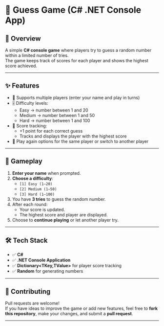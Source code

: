 ﻿# 🎲 Guess Game (C# .NET Console App)

## 📌 Overview
A simple **C# console game** where players try to guess a random number within a limited number of tries.  
The game keeps track of scores for each player and shows the highest score achieved.

---

## ✨ Features
- 👤 Supports multiple players (enter your name and play in turns)
- 🎚️ Difficulty levels:
  - Easy → number between 1 and 20
  - Medium → number between 1 and 50
  - Hard → number between 1 and 100
- 💯 Score tracking:
  - +1 point for each correct guess
  - Tracks and displays the player with the highest score
- 🔄 Play again options for the same player or switch to another player

---

## 📖 Gameplay
1. **Enter your name** when prompted.
2. **Choose a difficulty**:
   - `[1] Easy (1–20)`
   - `[2] Medium (1–50)`
   - `[3] Hard (1–100)`
3. You have **3 tries** to guess the random number.
4. After each round:
   - Your score is updated.
   - The highest score and player are displayed.
5. Choose to **continue playing** or let another player try.

---

## 🛠️ Tech Stack
- ✅ **C#**
- ✅ **.NET Console Application**
- ✅ **Dictionary<TKey,TValue>** for player score tracking
- ✅ **Random** for generating numbers

---

## 🤝 Contributing
Pull requests are welcome!  
If you have ideas to improve the game or add new features, feel free to **fork this repository**, make your changes, and submit a **pull request**.

---
